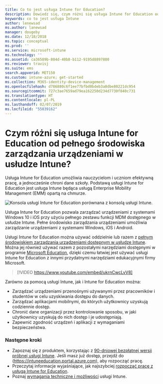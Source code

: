 ```yaml
---
title: Co to jest usługa Intune for Education?
description: Dowiedz się, czym różni się usługa Intune for Education od pełnego środowiska zarządzania usługi Intune.
keywords: co to jest usługa Intune
author: lenewsad
ms.author: lanewsad
manager: dougeby
ms.date: 12/18/2018
ms.topic: conceptual
ms.prod: ''
ms.service: microsoft-intune
ms.technology: ''
ms.assetid: ca36589b-804d-40b8-b112-9195d8897800
ms.reviewer: travisj
ms.suite: ems
search.appverid: MET150
ms.custom: intune-azure; get-started
ms.collection: M365-identity-device-management
ms.openlocfilehash: d786880c6f1ee77bfbd0bdeb3a8dbe80221dc954
ms.sourcegitcommit: 727c3ae7659ad79ea162250d234d7730f840c731
ms.translationtype: HT
ms.contentlocale: pl-PL
ms.lasthandoff: 02/07/2019
ms.locfileid: "55839162"
---
```

# <a name="how-is-intune-for-education-different-from-the-full-device-management-experience-in-intune"></a>Czym różni się usługa Intune for Education od pełnego środowiska zarządzania urządzeniami w usłudze Intune?

Usługa Intune for Education umożliwia nauczycielom i uczniom efektywną pracę, a jednocześnie chroni dane szkoły. Podstawą usługi Intune for Education jest usługa Intune będąca usługą Enterprise Mobility Management (EMM) opartą na chmurze.

![Konsola usługi Intune for Education porównana z konsolą usługi Intune.](./media/intune-azure-vs-intuneEDU.png)

Usługa Intune for Education pozwala zarządzać urządzeniami z systemami Windows 10 i iOS przy użyciu pełnego zestawu funkcji MDM dostępnego w usłudze Intune. Pełne środowisko zarządzania urządzeniami umożliwia zarządzanie urządzeniami z systemami Windows, iOS i Android.  

Usługi Intune for Education można używać oddzielnie lub razem z [pełnym środowiskiem zarządzania urządzeniami dostępnym w usłudze Intune](introduction-intune.md). Można jej również używać razem z pozostałymi narzędziami dostępnymi w programie [Microsoft Education](https://microsoft.com/education), dzięki czemu łatwiej jest używać usługi Intune for Education z innymi przydatnymi narzędziami edukacyjnymi firmy Microsoft.  

> [!VIDEO https://www.youtube.com/embed/ukrnCwcLvV8]

Zarówno za pomocą usługi Intune, jak i Intune for Education można:
* Zarządzać urządzeniami przenośnymi używanymi przez pracowników i studentów w celu uzyskiwania dostępu do danych.
* Zarządzać aplikacjami mobilnymi, do których użytkownicy uzyskują codziennie dostęp.
* Chronić dane organizacji przez kontrolowanie sposobu, w jaki użytkownicy uzyskują do nich dostęp i je udostępniają.
* Zapewnić zgodność urządzeń i aplikacji z wymaganiami bezpieczeństwa.

### <a name="next-steps"></a>Następne kroki
* Zapoznaj się z produktem, korzystając z [90-dniowej bezpłatnej wersji próbnej usługi Intune](https://signup.microsoft.com/Signup?OfferId=5eec053c-cc40-4cd5-a06a-ea8d75cf2686&ali=1). Jeśli masz już dostęp, przejdź do (https://intuneeducation.portal.azure.com), aby rozpocząć pracę.
* Przeczytaj informacje wyjaśniające, jak najszybciej [rozpocząć pracę z usługą Intune for Education](/intune-education/what-is-express-configuration).
* Poznaj [wymagania techniczne i możliwości](/intune/supported-devices-browsers) usługi Intune.
